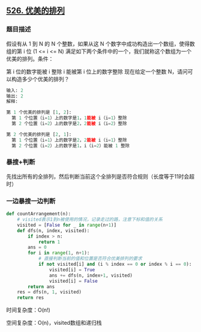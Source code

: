 ## [526. 优美的排列](https://leetcode-cn.com/problems/beautiful-arrangement/)

### 题目描述

假设有从 1 到 N 的 N 个整数，如果从这 N 个数字中成功构造出一个数组，使得数组的第 i 位 (1 <= i <= N) 满足如下两个条件中的一个，我们就称这个数组为一个优美的排列。条件：

第 i 位的数字能被 i 整除
i 能被第 i 位上的数字整除
现在给定一个整数 N，请问可以构造多少个优美的排列？

```python
输入: 2
输出: 2
解释: 

第 1 个优美的排列是 [1, 2]:
  第 1 个位置（i=1）上的数字是1，1能被 i（i=1）整除
  第 2 个位置（i=2）上的数字是2，2能被 i（i=2）整除

第 2 个优美的排列是 [2, 1]:
  第 1 个位置（i=1）上的数字是2，2能被 i（i=1）整除
  第 2 个位置（i=2）上的数字是1，i（i=2）能被 1 整除
```

### 暴搜+判断

先找出所有的全排列，然后判断当前这个全排列是否符合规则（长度等于11时会超时）

### 一边暴搜一边判断

```python
def countArrangement(n):
    # visited表示1到n被使用的情况，记录走过的路，注意下标和值的关系
    visited = [False for _ in range(n+1)]
    def dfs(n, index, visited):
        if index > n:
            return 1
        ans = 0
        for i in range(1, n+1):
            # 直接判断当前的值和位置是否符合优美排列的要求
            if not visited[i] and (i % index == 0 or index % i == 0):
                visited[i] = True
                ans += dfs(n, index+1, visited)
                visited[i] = False
        return ans
    res = dfs(n, 1, visited)
    return res
```

时间复杂度：O(n!)

空间复杂度：O(n)，visited数组和递归栈